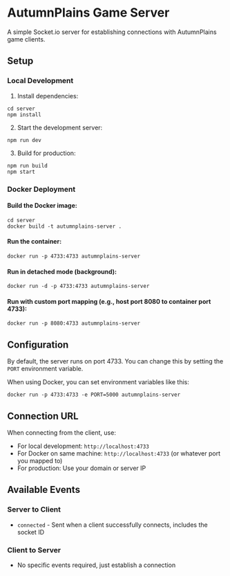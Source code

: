 # AutumnPlains Game Server

A simple Socket.io server for establishing connections with AutumnPlains game clients.

## Setup

### Local Development

1. Install dependencies:
```
cd server
npm install
```

2. Start the development server:
```
npm run dev
```

3. Build for production:
```
npm run build
npm start
```

### Docker Deployment

#### Build the Docker image:
```
cd server
docker build -t autumnplains-server .
```

#### Run the container:
```
docker run -p 4733:4733 autumnplains-server
```

#### Run in detached mode (background):
```
docker run -d -p 4733:4733 autumnplains-server
```

#### Run with custom port mapping (e.g., host port 8080 to container port 4733):
```
docker run -p 8080:4733 autumnplains-server
```

## Configuration

By default, the server runs on port 4733. You can change this by setting the `PORT` environment variable.

When using Docker, you can set environment variables like this:
```
docker run -p 4733:4733 -e PORT=5000 autumnplains-server
```

## Connection URL

When connecting from the client, use:
- For local development: `http://localhost:4733`
- For Docker on same machine: `http://localhost:4733` (or whatever port you mapped to)
- For production: Use your domain or server IP

## Available Events

### Server to Client
- `connected` - Sent when a client successfully connects, includes the socket ID

### Client to Server
- No specific events required, just establish a connection 
